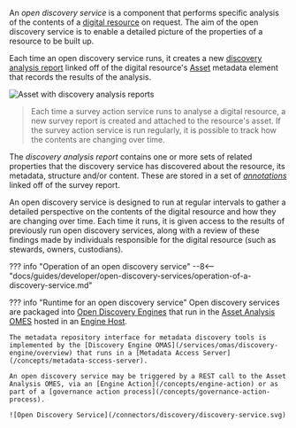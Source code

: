 <!-- SPDX-License-Identifier: CC-BY-4.0 -->
<!-- Copyright Contributors to the ODPi Egeria project. -->

An *open discovery service* is a component that performs specific analysis of the contents of a [digital resource](/concepts/digital-resource) on request.  The aim of the open discovery service is to enable a detailed picture of the properties of a resource to be built up.

Each time an open discovery service runs, it creates a new [discovery analysis report](/concepts/discovery-analysis-report) linked off of the digital resource's [Asset](/concepts/asset) metadata element that records the results of the analysis.  

![Asset with discovery analysis reports](/guides/developersurvey-action-services/asset-to-survey-reports.svg)
> Each time a survey action service runs to analyse a digital resource, a new survey report is created and attached to the resource's asset.  If the survey action service is run regularly, it is possible to track how the contents are changing over time.

The *discovery analysis report* contains one or more sets of related properties that the discovery service has discovered about the resource, its metadata, structure and/or content.  These are stored in a set of [*annotations*](/concepts/survey-report) linked off of the survey report.

An open discovery service is designed to run at regular intervals to gather a detailed perspective on the contents of the digital resource and how they are changing over time.  Each time it runs, it is given access to the results of previously run open discovery services, along with a review of these findings made by individuals responsible for the digital resource (such as stewards, owners, custodians).

??? info "Operation of an open discovery service"
    --8<-- "docs/guides/developer/open-discovery-services/operation-of-a-discovery-service.md"

??? info "Runtime for an open discovery service"
    Open discovery services are packaged into [Open Discovery Engines](/concepts/open-discovery-engine) that run in the [Asset Analysis OMES](/services/omes/asset-analysis/overview) hosted in an [Engine Host](/concepts/engine-host).  

    The metadata repository interface for metadata discovery tools is implemented by the [Discovery Engine OMAS](/services/omas/discovery-engine/overview) that runs in a [Metadata Access Server](/concepts/metadata-sccess-server).

    An open discovery service may be triggered by a REST call to the Asset Analysis OMES, via an [Engine Action](/concepts/engine-action) or as part of a [governance action process](/concepts/governance-action-process).

    ![Open Discovery Service](/connectors/discovery/discovery-service.svg)

